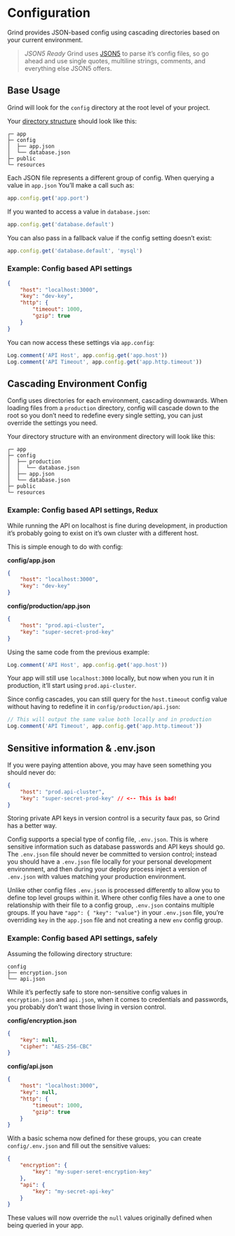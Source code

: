 # Configuration
Grind provides JSON-based config using cascading directories based on your current environment.

> *JSON5 Ready*
> Grind uses [JSON5](http://json5.org) to parse it’s config files, so go ahead and use single quotes, multiline strings, comments, and everything else JSON5 offers.

## Base Usage
Grind will look for the `config` directory at the root level of your project.

Your [directory structure](directory-structure) should look like this:

```
┌─ app
├─ config
│  ├── app.json
│  └── database.json
├─ public
└─ resources
```

Each JSON file represents a different group of config.  When querying a value in `app.json` You’ll make a call such as:
```js
app.config.get('app.port')
```

If you wanted to access a value in `database.json`:
```js
app.config.get('database.default')
```

You can also pass in a fallback value if the config setting doesn’t exist:
```js
app.config.get('database.default', 'mysql')
```

### Example: Config based API settings
```json
{
	"host": "localhost:3000",
	"key": "dev-key",
	"http": {
		"timeout": 1000,
		"gzip": true
	}
}
```

You can now access these settings via `app.config`:
```js
Log.comment('API Host', app.config.get('app.host'))
Log.comment('API Timeout', app.config.get('app.http.timeout'))
```

## Cascading Environment Config
Config uses directories for each environment, cascading downwards.  When loading files from a `production` directory, config will cascade down to the root so you don’t need to redefine every single setting, you can just override the settings you need.

Your directory structure with an environment directory will look like this:

```
┌─ app
├─ config
│  ├── production
│  │  └── database.json
│  ├── app.json
│  └── database.json
├─ public
└─ resources
```

### Example: Config based API settings, Redux
While running the API on localhost is fine during development, in production it’s probably going to exist on it’s own cluster with a different host.

This is simple enough to do with config:

**config/app.json**
```json
{
	"host": "localhost:3000",
	"key": "dev-key"
}
```

**config/production/app.json**
```json
{
	"host": "prod.api-cluster",
	"key": "super-secret-prod-key"
}
```

Using the same code from the previous example:
```js
Log.comment('API Host', app.config.get('app.host'))
```

Your app will still use `localhost:3000` locally, but now when you run it in production, it’ll start using `prod.api-cluster`.

Since config cascades, you can still query for the `host.timeout` config value without having to redefine it in `config/production/api.json`:
```js
// This will output the same value both locally and in production
Log.comment('API Timeout', app.config.get('app.http.timeout'))
```

## Sensitive information & .env.json
If you were paying attention above, you may have seen something you should never do:
```json
{
	"host": "prod.api-cluster",
	"key": "super-secret-prod-key" // <-- This is bad!
}
```
Storing private API keys in version control is a security faux pas, so Grind has a better way.

Config supports a special type of config file, `.env.json`.  This is where sensitive information such as database passwords and API keys should go.  The `.env.json` file should never be committed to version control; instead you should have a `.env.json` file locally for your personal development environment, and then during your deploy process inject a version of `.env.json` with values matching your production environment.

Unlike other config files `.env.json` is processed differently to allow you to define top level groups within it.  Where other config files have a one to one relationship with their file to a config group, `.env.json` contains multiple groups. If you have `"app": { "key": "value"}` in your `.env.json` file, you’re overriding `key` in the `app.json` file and not creating a new `env` config group.

### Example: Config based API settings, safely

Assuming the following directory structure:

```
config
├── encryption.json
└── api.json
```

While it’s perfectly safe to store non-sensitive config values in `encryption.json` and `api.json`, when it comes to credentials and passwords, you probably don’t want those living in version control.

**config/encryption.json**
```json
{
	"key": null,
	"cipher": "AES-256-CBC"
}
```

**config/api.json**
```json
{
	"host": "localhost:3000",
	"key": null,
	"http": {
		"timeout": 1000,
		"gzip": true
	}
}
```

With a basic schema now defined for these groups, you can create `config/.env.json` and fill out the sensitive values:
```json
{
	"encryption": {
		"key": "my-super-seret-encryption-key"
	},
	"api": {
		"key": "my-secret-api-key"
	}
}
```

These values will now override the `null` values originally defined when being queried in your app.
